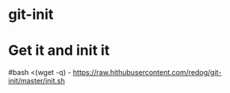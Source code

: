 git-init
========

# Get it and init it
#bash <(wget -q) - https://raw.hithubusercontent.com/redog/git-init/master/init.sh
